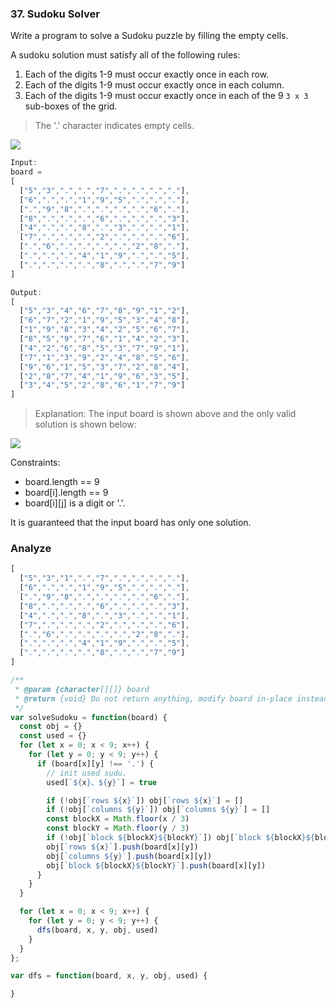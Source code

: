 ### 37. Sudoku Solver

Write a program to solve a Sudoku puzzle by filling the empty cells.

A sudoku solution must satisfy all of the following rules:

1. Each of the digits 1-9 must occur exactly once in each row.
2. Each of the digits 1-9 must occur exactly once in each column.
3. Each of the digits 1-9 must occur exactly once in each of the 9 `3 x 3` sub-boxes of the grid.

> The '.' character indicates empty cells.

![](https://upload.wikimedia.org/wikipedia/commons/thumb/f/ff/Sudoku-by-L2G-20050714.svg/250px-Sudoku-by-L2G-20050714.svg.png)

```js
Input:
board =
[
  ["5","3",".",".","7",".",".",".","."],
  ["6",".",".","1","9","5",".",".","."],
  [".","9","8",".",".",".",".","6","."],
  ["8",".",".",".","6",".",".",".","3"],
  ["4",".",".","8",".","3",".",".","1"],
  ["7",".",".",".","2",".",".",".","6"],
  [".","6",".",".",".",".","2","8","."],
  [".",".",".","4","1","9",".",".","5"],
  [".",".",".",".","8",".",".","7","9"]
]

Output:
[
  ["5","3","4","6","7","8","9","1","2"],
  ["6","7","2","1","9","5","3","4","8"],
  ["1","9","8","3","4","2","5","6","7"],
  ["8","5","9","7","6","1","4","2","3"],
  ["4","2","6","8","5","3","7","9","1"],
  ["7","1","3","9","2","4","8","5","6"],
  ["9","6","1","5","3","7","2","8","4"],
  ["2","8","7","4","1","9","6","3","5"],
  ["3","4","5","2","8","6","1","7","9"]
]
```

> Explanation: The input board is shown above and the only valid solution is shown below:

![](https://upload.wikimedia.org/wikipedia/commons/thumb/3/31/Sudoku-by-L2G-20050714_solution.svg/250px-Sudoku-by-L2G-20050714_solution.svg.png)

Constraints:

* board.length == 9
* board[i].length == 9
* board[i][j] is a digit or '.'.

It is guaranteed that the input board has only one solution.

### Analyze

```js
[
  ["5","3","1",".","7",".",".",".","."],
  ["6",".",".","1","9","5",".",".","."],
  [".","9","8",".",".",".",".","6","."],
  ["8",".",".",".","6",".",".",".","3"],
  ["4",".",".","8",".","3",".",".","1"],
  ["7",".",".",".","2",".",".",".","6"],
  [".","6",".",".",".",".","2","8","."],
  [".",".",".","4","1","9",".",".","5"],
  [".",".",".",".","8",".",".","7","9"]
]
```

```js
/**
 * @param {character[][]} board
 * @return {void} Do not return anything, modify board in-place instead.
 */
var solveSudoku = function(board) {
  const obj = {}
  const used = {}
  for (let x = 0; x < 9; x++) {
    for (let y = 0; y < 9; y++) {
      if (board[x][y] !== '.') {
        // init used sudu.
        used[`${x}、${y}`] = true

        if (!obj[`rows ${x}`]) obj[`rows ${x}`] = []
        if (!obj[`columns ${y}`]) obj[`columns ${y}`] = []
        const blockX = Math.floor(x / 3)
        const blockY = Math.floor(y / 3)
        if (!obj[`block ${blockX}${blockY}`]) obj[`block ${blockX}${blockY}`] = []
        obj[`rows ${x}`].push(board[x][y])
        obj[`columns ${y}`].push(board[x][y])
        obj[`block ${blockX}${blockY}`].push(board[x][y])
      }
    }
  }

  for (let x = 0; x < 9; x++) {
    for (let y = 0; y < 9; y++) {
      dfs(board, x, y, obj, used)
    }
  }
};

var dfs = function(board, x, y, obj, used) {

}
```